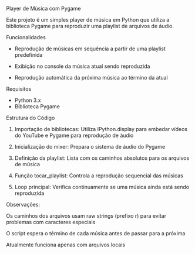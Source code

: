 Player de Música com Pygame

Este projeto é um simples player de música em Python que utiliza a biblioteca Pygame para reproduzir uma playlist de arquivos de áudio.

Funcionalidades

- Reprodução de músicas em sequência a partir de uma playlist predefinida

- Exibição no console da música atual sendo reproduzida

- Reprodução automática da próxima música ao término da atual

Requisitos

- Python 3.x
- Biblioteca Pygame

Estrutura do Código

1. Importação de bibliotecas: Utiliza IPython.display para embedar vídeos do YouTube e Pygame para reprodução de áudio

2. Inicialização do mixer: Prepara o sistema de áudio do Pygame

3. Definição da playlist: Lista com os caminhos absolutos para os arquivos de música

4. Função tocar_playlist: Controla a reprodução sequencial das músicas

5. Loop principal: Verifica continuamente se uma música ainda está sendo reproduzida

Observações:

Os caminhos dos arquivos usam raw strings (prefixo r) para evitar problemas com caracteres especiais

O script espera o término de cada música antes de passar para a próxima

Atualmente funciona apenas com arquivos locais
